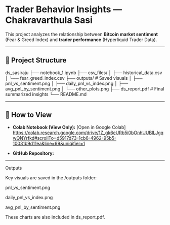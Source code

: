 # Trader Behavior Insights — Chakravarthula Sasi

This project analyzes the relationship between **Bitcoin market sentiment** (Fear & Greed Index) and **trader performance** (Hyperliquid Trader Data).

---

## 📂 Project Structure

ds_sasiraju
├── notebook_1.ipynb 
├── csv_files/ 
│ ├── historical_data.csv
│ └── fear_greed_index.csv
├── outputs/ # Saved visuals
│ ├── pnl_vs_sentiment.png
│ ├── daily_pnl_vs_index.png
│ ├── avg_pnl_by_sentiment.png
│ └── other_plots.png
├── ds_report.pdf # Final summarized insights
└── README.md 


---

## 🚀 How to View

- **Colab Notebook (View Only):** [Open in Google Colab]
https://colab.research.google.com/drive/1Z_gk6eURb5i0bOnhUUBlLJgqwQNYrfkd#scrollTo=d5917d73-1cb6-4962-95b5-10031b9d11ea&line=99&uniqifier=1 

- **GitHub Repository:** <paste-your-github-repo-link-here>

---



Outputs

Key visuals are saved in the /outputs folder:

pnl_vs_sentiment.png

daily_pnl_vs_index.png

avg_pnl_by_sentiment.png

These charts are also included in ds_report.pdf.